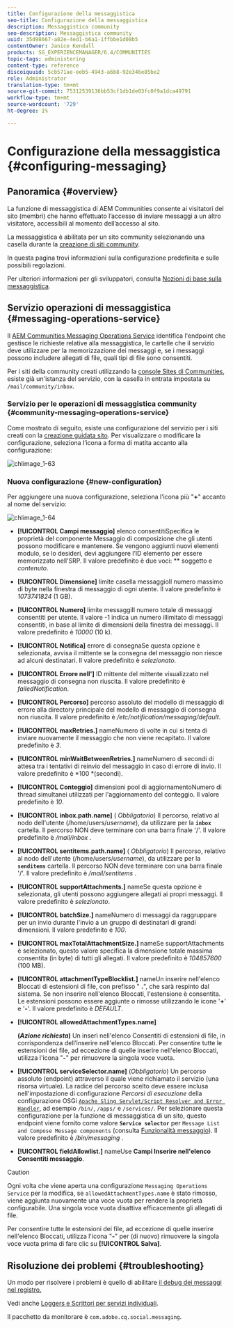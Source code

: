```yaml
---
title: Configurazione della messaggistica
seo-title: Configurazione della messaggistica
description: Messaggistica community
seo-description: Messaggistica community
uuid: 35d98667-a82e-4ed1-b6a1-1ffbbe1d08b5
contentOwner: Janice Kendall
products: SG_EXPERIENCEMANAGER/6.4/COMMUNITIES
topic-tags: administering
content-type: reference
discoiquuid: 5cb571ae-eeb5-4943-a6b8-92e346e85be2
role: Administrator
translation-type: tm+mt
source-git-commit: 75312539136bb53cf1db1de03fc0f9a1dca49791
workflow-type: tm+mt
source-wordcount: '729'
ht-degree: 1%

---
```



# Configurazione della messaggistica {#configuring-messaging}

## Panoramica {#overview}

La funzione di messaggistica di AEM Communities consente ai visitatori del sito (membri) che hanno effettuato l’accesso di inviare messaggi a un altro visitatore, accessibili al momento dell’accesso al sito.

La messaggistica è abilitata per un sito community selezionando una casella durante la [creazione di siti community](sites-console.md).

In questa pagina trovi informazioni sulla configurazione predefinita e sulle possibili regolazioni.

Per ulteriori informazioni per gli sviluppatori, consulta [Nozioni di base sulla messaggistica](essentials-messaging.md).

## Servizio operazioni di messaggistica {#messaging-operations-service}

Il [AEM Communities Messaging Operations Service](http://localhost:4502/system/console/configMgr/com.adobe.cq.social.messaging.client.endpoints.impl.MessagingOperationsServiceImpl) identifica l&#39;endpoint che gestisce le richieste relative alla messaggistica, le cartelle che il servizio deve utilizzare per la memorizzazione dei messaggi e, se i messaggi possono includere allegati di file, quali tipi di file sono consentiti.

Per i siti della community creati utilizzando la [console Sites di Communities](sites-console.md), esiste già un&#39;istanza del servizio, con la casella in entrata impostata su `/mail/community/inbox`.

### Servizio per le operazioni di messaggistica community {#community-messaging-operations-service}

Come mostrato di seguito, esiste una configurazione del servizio per i siti creati con la [creazione guidata sito](sites-console.md). Per visualizzare o modificare la configurazione, seleziona l’icona a forma di matita accanto alla configurazione:

![chlimage_1-63](assets/chlimage_1-63.png)

### Nuova configurazione {#new-configuration}

Per aggiungere una nuova configurazione, seleziona l’icona più &quot;**+**&quot; accanto al nome del servizio:

![chlimage_1-64](assets/chlimage_1-64.png)

* **[!UICONTROL Campi messaggio]**
elenco consentitiSpecifica le proprietà del componente Messaggio di composizione che gli utenti possono modificare e mantenere. Se vengono aggiunti nuovi elementi modulo, se lo desideri, devi aggiungere l’ID elemento per essere memorizzato nell’SRP. Il valore predefinito è due voci: 
** soggetto e  *contenuto*.

* **[!UICONTROL Dimensione]**
limite casella messaggioIl numero massimo di byte nella finestra di messaggio di ogni utente. Il valore predefinito è 
*1073741824*  (1 GB).

* **[!UICONTROL Numero]**
limite messaggiIl numero totale di messaggi consentiti per utente. Il valore -1 indica un numero illimitato di messaggi consentiti, in base al limite di dimensioni della finestra dei messaggi. Il valore predefinito è 
*10000*  (10 k).

* **[!UICONTROL Notifica]**
errore di consegnaSe questa opzione è selezionata, avvisa il mittente se la consegna del messaggio non riesce ad alcuni destinatari. Il valore predefinito è 
*selezionato*.

* **[!UICONTROL Errore nell&#39;]**
ID mittente del mittente visualizzato nel messaggio di consegna non riuscita. Il valore predefinito è 
*failedNotification*.

* **[!UICONTROL Percorso]**
percorso assoluto del modello di messaggio di errore alla directory principale del modello di messaggio di consegna non riuscita. Il valore predefinito è 
*/etc/notification/messaging/default*.

* **[!UICONTROL maxRetries.]**
nameNumero di volte in cui si tenta di inviare nuovamente il messaggio che non viene recapitato. Il valore predefinito è 
*3*.

* **[!UICONTROL minWaitBetweenRetries.]**
nameNumero di secondi di attesa tra i tentativi di reinvio del messaggio in caso di errore di invio. Il valore predefinito è *100 *(secondi).

* **[!UICONTROL Conteggio]**
dimensioni pool di aggiornamentoNumero di thread simultanei utilizzati per l&#39;aggiornamento del conteggio. Il valore predefinito è 
*10*.

* **[!UICONTROL inbox.path.name]**
(
*Obbligatorio*) Il percorso, relativo al nodo dell&#39;utente (/home/users/*username*), da utilizzare per la  **`inbox`** cartella. Il percorso NON deve terminare con una barra finale &#39;/&#39;. Il valore predefinito è */mail/inbox* .

* **[!UICONTROL sentitems.path.name]**
(
*Obbligatorio*) Il percorso, relativo al nodo dell&#39;utente (/home/users/*username*), da utilizzare per la  **`senditems`** cartella. Il percorso NON deve terminare con una barra finale &#39;/&#39;. Il valore predefinito è */mail/sentitems* .

* **[!UICONTROL supportAttachments.]**
nameSe questa opzione è selezionata, gli utenti possono aggiungere allegati ai propri messaggi. Il valore predefinito è 
*selezionato*.

* **[!UICONTROL batchSize.]**
nameNumero di messaggi da raggruppare per un invio durante l&#39;invio a un gruppo di destinatari di grandi dimensioni. Il valore predefinito è 
*100*.

* **[!UICONTROL maxTotalAttachmentSize.]**
nameSe supportAttachments è selezionato, questo valore specifica la dimensione totale massima consentita (in byte) di tutti gli allegati. Il valore predefinito è 
*104857600*  (100 MB).

* **[!UICONTROL attachmentTypeBlocklist.]**
nameUn inserire nell&#39;elenco Bloccati di estensioni di file, con prefisso &quot;
**.**&quot;, che sarà respinto dal sistema. Se non inserire nell&#39;elenco Bloccati, l&#39;estensione è consentita. Le estensioni possono essere aggiunte o rimosse utilizzando le icone &#39;**+**&#39; e &#39;**-**&#39;. Il valore predefinito è *DEFAULT*.

* **[!UICONTROL allowedAttachmentTypes.name]**

   **(*Azione richiesta*)** Un inserì nell&#39;elenco Consentiti di estensioni di file, in corrispondenza dell’inserire nell&#39;elenco Bloccati. Per consentire tutte le estensioni dei file, ad eccezione di quelle inserire nell&#39;elenco Bloccati, utilizza l&#39;icona &quot;**-**&quot; per rimuovere la singola voce vuota.

* **[!UICONTROL serviceSelector.name]**
(*Obbligatorio*) Un percorso assoluto (endpoint) attraverso il quale viene richiamato il servizio (una risorsa virtuale). La radice del percorso scelto deve essere inclusa nell&#39;impostazione di configurazione *Percorsi di esecuzione* della configurazione OSGi [ `Apache Sling Servlet/Script Resolver and Error Handler`](http://localhost:4502/system/console/configMgr/org.apache.sling.servlets.resolver.SlingServletResolver), ad esempio `/bin/`, `/apps/` e `/services/`. Per selezionare questa configurazione per la funzione di messaggistica di un sito, questo endpoint viene fornito come valore **`Service selector`** per `Message List and Compose Message components` (consulta [Funzionalità messaggio](configure-messaging.md)). Il valore predefinito è */bin/messaging* .

* **[!UICONTROL fieldAllowlist.]**
nameUse 
**Campi Inserire nell&#39;elenco Consentiti messaggio**.

>[!CAUTION]
>
>Ogni volta che viene aperta una configurazione `Messaging Operations Service` per la modifica, se `allowedAttachmentTypes.name` è stato rimosso, viene aggiunta nuovamente una voce vuota per rendere la proprietà configurabile. Una singola voce vuota disattiva efficacemente gli allegati di file.
>
>Per consentire tutte le estensioni dei file, ad eccezione di quelle inserire nell&#39;elenco Bloccati, utilizza l&#39;icona &quot;**-**&quot; per (di nuovo) rimuovere la singola voce vuota prima di fare clic su **[!UICONTROL Salva]**.

## Risoluzione dei problemi {#troubleshooting}

Un modo per risolvere i problemi è quello di abilitare [il debug dei messaggi nel registro.](../../help/sites-administering/troubleshooting.md)

Vedi anche [Loggers e Scrittori per servizi individuali](../../help/sites-deploying/configure-logging.md#loggers-and-writers-for-individual-services).

Il pacchetto da monitorare è `com.adobe.cq.social.messaging`.
